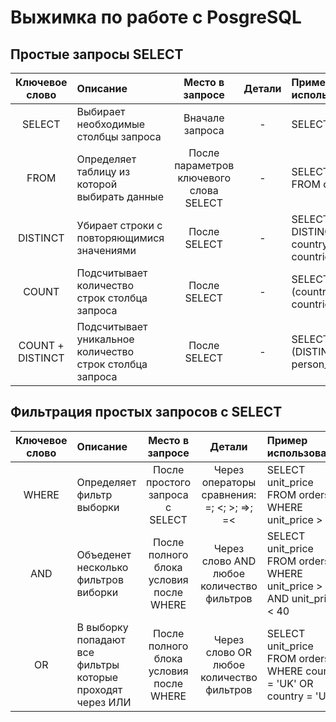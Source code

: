# Выжимка по работе с PosgreSQL

## Простые запросы SELECT

| Ключевое слово | Описание | Место в запросе | Детали | Пример использования |
| :------: | :----- | :-----------: | :---: | :--------------- |
| SELECT | Выбирает необходимые столбцы запроса| Вначале запроса | - | SELECT country |
| FROM | Определяет таблицу из которой выбирать данные | После параметров ключевого слова SELECT | - | SELECT country FROM countries | 
| DISTINCT | Убирает строки с повторяющимися значениями | После SELECT | - | SELECT DISTINCT country FROM countries |
| COUNT | Подсчитывает количество строк столбца запроса | После SELECT | - | SELECT COUNT (country) FROM countries | 
| COUNT + DISTINCT | Подсчитывает уникальное количество строк столбца запроса | После SELECT | - | SELECT COUNT (DISTINCT person_name) |

## Фильтрация простых запросов с SELECT

| Ключевое слово | Описание | Место в запросе | Детали | Пример использования |
| :------: | :----- | :-----------: | :---: | :--------------- |
| WHERE | Определяет фильтр выборки | После простого запроса с SELECT | Через операторы сравнения: =; <; >; =>; =< | SELECT unit_price FROM orders WHERE unit_price > 20 |
| AND | Объеденет несколько фильтров виборки | После полного блока условия после WHERE | Через слово AND любое количество фильтров | SELECT unit_price FROM orders WHERE unit_price > 20 AND unit_price < 40 |
| OR | В выборку попадают все фильтры которые проходят через ИЛИ | После полного блока условия после WHERE | Через слово OR любое количество фильтров | SELECT unit_price FROM orders WHERE country = 'UK' OR country = 'USA'|
